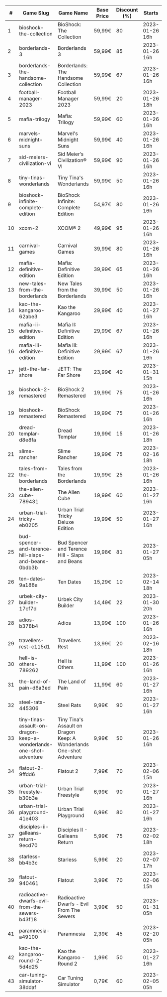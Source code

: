 |#|Game Slug|Game Name|Base Price|Discount (%)|Starts|Ends|
|---|---|---|---|---|---|---|
|1|bioshock-the-collection|BioShock: The Collection|59,99€|80|2023-01-26 16h|2023-02-09 16h|
|2|borderlands-3|Borderlands 3|59,99€|85|2023-01-26 16h|2023-02-09 16h|
|3|borderlands-the-handsome-collection|Borderlands: The Handsome Collection|59,99€|67|2023-01-26 16h|2023-02-09 16h|
|4|football-manager-2023|Football Manager 2023|59,99€|20|2023-01-26 18h|2023-02-02 18h|
|5|mafia-trilogy|Mafia: Trilogy|59,99€|60|2023-01-26 16h|2023-02-09 16h|
|6|marvels-midnight-suns|Marvel's Midnight Suns|59,99€|40|2023-01-26 16h|2023-02-09 16h|
|7|sid-meiers-civilization-vi|Sid Meier’s Civilization® VI|59,99€|90|2023-01-26 16h|2023-02-09 16h|
|8|tiny-tinas-wonderlands|Tiny Tina's Wonderlands|59,99€|50|2023-01-26 16h|2023-02-09 16h|
|9|bioshock-infinite-complete-edition|BioShock Infinite: Complete Edition|54,97€|80|2023-01-26 16h|2023-02-09 16h|
|10|xcom-2|XCOM® 2|49,99€|95|2023-01-26 16h|2023-02-09 16h|
|11|carnival-games|Carnival Games|39,99€|80|2023-01-26 16h|2023-02-09 16h|
|12|mafia-definitive-edition|Mafia: Definitive Edition|39,99€|65|2023-01-26 16h|2023-02-09 16h|
|13|new-tales-from-the-borderlands|New Tales from the Borderlands|39,99€|50|2023-01-26 16h|2023-02-09 16h|
|14|kao-the-kangaroo-62abe3|Kao the Kangaroo|29,99€|40|2023-01-27 16h|2023-02-03 16h|
|15|mafia-ii-definitive-edition|Mafia II: Definitive Edition|29,99€|67|2023-01-26 16h|2023-02-09 16h|
|16|mafia-iii-definitive-edition|Mafia III: Definitive Edition|29,99€|67|2023-01-26 16h|2023-02-09 16h|
|17|jett-the-far-shore|JETT: The Far Shore|23,99€|40|2023-01-31 15h|2023-02-14 15h|
|18|bioshock-2-remastered|BioShock 2 Remastered|19,99€|75|2023-01-26 16h|2023-02-09 16h|
|19|bioshock-remastered|BioShock Remastered|19,99€|75|2023-01-26 16h|2023-02-09 16h|
|20|dread-templar-d8e8fa|Dread Templar|19,99€|15|2023-01-26 18h|2023-02-02 18h|
|21|slime-rancher|Slime Rancher|19,99€|75|2023-02-16 18h|2023-02-27 18h|
|22|tales-from-the-borderlands|Tales from the Borderlands|19,99€|25|2023-01-26 16h|2023-02-09 16h|
|23|the-alien-cube-789431|The Alien Cube|19,99€|60|2023-01-27 16h|2023-01-29 16h|
|24|urban-trial-tricky-eb0205|Urban Trial Tricky Deluxe Edition|19,99€|50|2023-01-27 16h|2023-02-03 16h|
|25|bud-spencer-and-terence-hill-slaps-and-beans-0bdb3b|Bud Spencer and Terence Hill - Slaps and Beans|19,98€|81|2023-01-27 05h|2023-02-12 05h|
|26|ten-dates-9a188a|Ten Dates|15,29€|10|2023-02-14 18h|2023-02-21 18h|
|27|urbek-city-builder-17cf7d|Urbek City Builder|14,49€|22|2023-01-30 20h|2023-02-13 20h|
|28|adios-b378b4|Adios|13,99€|100|2023-01-26 16h|2023-02-02 16h|
|29|travellers-rest-c115d1|Travellers Rest|13,99€|20|2023-02-16 18h|2023-02-27 18h|
|30|hell-is-others-789262|Hell is Others|11,99€|100|2023-01-26 16h|2023-02-02 16h|
|31|the-land-of-pain-d6a3ed|The Land of Pain|11,99€|60|2023-01-27 16h|2023-01-29 16h|
|32|steel-rats-445306|Steel Rats|9,99€|90|2023-01-27 16h|2023-02-03 16h|
|33|tiny-tinas-assault-on-dragon-keep-a-wonderlands-one-shot-adventure|Tiny Tina's Assault on Dragon Keep: A Wonderlands One-shot Adventure|9,99€|50|2023-01-26 16h|2023-02-09 16h|
|34|flatout-2-9ffdd6|Flatout 2|7,99€|70|2023-02-06 15h|2023-02-20 15h|
|35|urban-trial-freestyle-b30b3e|Urban Trial Freestyle|6,99€|90|2023-01-27 16h|2023-02-03 16h|
|36|urban-trial-playground-41e403|Urban Trial Playground|6,99€|80|2023-01-27 16h|2023-02-03 16h|
|37|disciples-ii-galleans-return-9ecd70|Disciples II - Galleans Return|5,99€|75|2023-02-02 18h|2023-02-16 18h|
|38|starless-bb4b3c|Starless|5,99€|20|2023-02-07 17h|2023-02-14 17h|
|39|flatout-940461|Flatout|3,99€|70|2023-02-06 15h|2023-02-20 15h|
|40|radioactive-dwarfs-evil-from-the-sewers-b43f18|Radioactive Dwarfs - Evil From The Sewers|3,99€|50|2023-01-31 05h|2023-02-07 05h|
|41|paramnesia-a49100|Paramnesia|2,39€|45|2023-02-20 05h|2023-02-27 05h|
|42|kao-the-kangaroo-round-2-5d4d25|Kao the Kangaroo - Round 2|1,99€|50|2023-01-27 16h|2023-02-03 16h|
|43|car-tuning-simulator-38ddaf|Car Tuning Simulator|0,79€|60|2023-02-05 05h|2023-02-24 05h|
